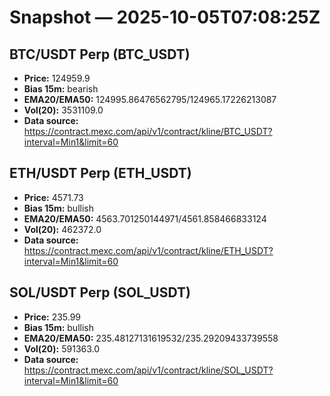 # Snapshot — 2025-10-05T07:08:25Z

## BTC/USDT Perp (BTC_USDT)
- **Price:** 124959.9
- **Bias 15m:** bearish
- **EMA20/EMA50:** 124995.86476562795/124965.17226213087
- **Vol(20):** 3531109.0
- **Data source:** https://contract.mexc.com/api/v1/contract/kline/BTC_USDT?interval=Min1&limit=60

## ETH/USDT Perp (ETH_USDT)
- **Price:** 4571.73
- **Bias 15m:** bullish
- **EMA20/EMA50:** 4563.701250144971/4561.858466833124
- **Vol(20):** 462372.0
- **Data source:** https://contract.mexc.com/api/v1/contract/kline/ETH_USDT?interval=Min1&limit=60

## SOL/USDT Perp (SOL_USDT)
- **Price:** 235.99
- **Bias 15m:** bullish
- **EMA20/EMA50:** 235.48127131619532/235.29209433739558
- **Vol(20):** 591363.0
- **Data source:** https://contract.mexc.com/api/v1/contract/kline/SOL_USDT?interval=Min1&limit=60
